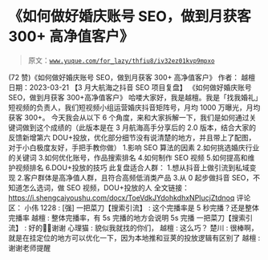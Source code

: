 # 《如何做好婚庆账号 SEO，做到月获客 300+ 高净值客户》

> 原文：[`www.yuque.com/for_lazy/thfiu8/iv32ez01kvp9mpxo`](https://www.yuque.com/for_lazy/thfiu8/iv32ez01kvp9mpxo)

<ne-h2 id="dc1e74df" data-lake-id="dc1e74df"><ne-heading-ext><ne-heading-anchor></ne-heading-anchor><ne-heading-fold></ne-heading-fold></ne-heading-ext><ne-heading-content><ne-text id="u31182939">(72 赞)《如何做好婚庆账号 SEO，做到月获客 300+ 高净值客户》</ne-text></ne-heading-content></ne-h2> <ne-p id="ue8c09a4a" data-lake-id="ue8c09a4a"><ne-text id="uf179a089">作者： 越檀</ne-text></ne-p> <ne-p id="u8bb57e3e" data-lake-id="u8bb57e3e"><ne-text id="u033d6d54">日期：2023-03-21</ne-text></ne-p> <ne-p id="uba844c6f" data-lake-id="uba844c6f"><ne-text id="u19844dfc">【3 月大航海之抖音 SEO 项目复盘】</ne-text> <ne-text id="u8cb46060">《如何做好婚庆账号 SEO，做到月获客 300+高净值客户》</ne-text></ne-p> <ne-p id="uba6b60d7" data-lake-id="uba6b60d7"><ne-text id="uaf4615e0">哈喽大家好，我是越檀。我是「找我婚礼」短视频的负责人，我们短视频小组运营婚庆抖音矩阵号，月均 1000 万曝光，月均获客 300+。</ne-text></ne-p> <ne-p id="uf7b8267c" data-lake-id="uf7b8267c"><ne-text id="uc52c1e70">今天我会从以下 6 个角度，来和大家拆解一下，我们是如何通过关键词做到这个成绩的（此版本是在 3 月航海高手分享后的 2.0 版本，结合大家的反馈新增第六 DOU+投放，优化部分细节没有说清楚的地方，并且带上了配图，对于小白极度友好，手把手教你做）</ne-text></ne-p> <ne-p id="u168917ef" data-lake-id="u168917ef"><ne-text id="u20c3d2c8">1.影响 SEO 算法的因素</ne-text> <ne-text id="u5d3ee831">2.如何挑选婚庆行业的关键词</ne-text> <ne-text id="uf69a0e45">3.如何优化账号，作品搜索排名</ne-text> <ne-text id="u6caa2b6b">4.如何制作 SEO 视频</ne-text> <ne-text id="u6b975ff3">5.如何提高和维护视频排名</ne-text> <ne-text id="u781cb0b1">6.DOU+投放的技巧</ne-text></ne-p> <ne-p id="u6b8347e3" data-lake-id="u6b8347e3"><ne-text id="u74e7eac6">此复盘适合人群：</ne-text> <ne-text id="u9dc87246">1.想从抖音上做引流到私域变现</ne-text> <ne-text id="u3e7e7f31">2.客户群体是高净值人群，且符合高频低消类产品</ne-text> <ne-text id="u1d25e2e3">3.从 0 起步做抖音 SEO，不知道怎么选词，做 SEO 视频，DOU+投放的人</ne-text></ne-p> <ne-p id="u590c2f30" data-lake-id="u590c2f30"><ne-text id="ue3aa5284">全文链接：</ne-text> [<ne-text id="u3495a568">https://i.shengcaiyoushu.com/docx/ToeVdkJYdohkdhxNPIucjZtdnoq</ne-text>](https://i.shengcaiyoushu.com/docx/ToeVdkJYdohkdhxNPIucjZtdnoq)</ne-p> <ne-hole id="u7bb2e57d" data-lake-id="u7bb2e57d"><ne-card data-card-name="hr" data-card-type="block" id="y2u2w" data-event-boundary="card"><ne-p id="ua4d15a79" data-lake-id="ua4d15a79"><ne-text id="u19ed02ec">评论区：</ne-text></ne-p> <ne-p id="u2664b4cb" data-lake-id="u2664b4cb"><ne-text id="u98c223dd">小伟 1228 : [强]</ne-text> <ne-text id="u780e4b05">一把菜刀【搜索引流】 : 这个完播率是 5 秒完播？还是整体完播率</ne-text> <ne-text id="u5ca5a293">越檀 : 整体完播率，有 5s 完播的地方会说明 5s 完播</ne-text> <ne-text id="uf22aece0">一把菜刀【搜索引流】 : 好的👌🏻谢谢</ne-text> <ne-text id="u54fc2071">心理猫 : 貌似我就找的你们，</ne-text> <ne-text id="ube0855a1">越檀 : 这么巧？</ne-text> <ne-text id="u362994f9">楚川 : 很棒啊，就是在挂定位的地方可以优化一下，因为本地推和豆荚的投放逻辑有区别了</ne-text> <ne-text id="u8e01ca83">越檀 : 谢谢老师提醒</ne-text></ne-p></ne-card></ne-hole>